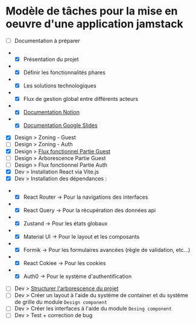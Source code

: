 # Modèle de tâches pour la mise en oeuvre d'une application jamstack
- [ ] Documentation à préparer
- - [x] Présentation du projet 
- - [x] Définir les fonctionnalités phares
- - [x] Les solutions technologiques
- - [x] Flux de gestion global entre différents acteurs
- - [x] [Documentation Notion](https://www.notion.so/iCPD-Application-des-demandes-d-exercices-de-droits-15f82bc11dfe4f72ba28f50fe3d8c870)
- - [x] [Documentation Google Slides](https://docs.google.com/presentation/d/1ZAdOdI3BLq6-5eT4X3uPtzvWZhXNg9Zni-yk2u9QPVk/edit#slide=id.g35f391192_00)
- [x] Design > Zoning - Guest
- [ ] Design > Zoning - Auth
- [x] Design > [Flux fonctionnel Partie Guest](https://whimsical.com/rgpd-app-4BpQzJdK68ZxGYJiL3KmcA)
- [ ] Design > Arborescence Partie Guest
- [ ] Design > Flux fonctionnel Partie Auth
- [x] Dev > Installation React via Vite.js
- [x] Dev > Installation des dépendances :
- - [x] React Router -> Pour la navigations des interfaces
- - [x] React Query -> Pour la récupération des données api
- - [x] Zustand -> Pour les états globaux
- - [x] Material UI -> Pour le layout et les composants
- - [x] Formik -> Pour les formulaires avancées (règle de validation, etc...)
- - [x] React Cokiee -> Pour les cookies
- - [x] Auth0 -> Pour le système d'authentification
- [ ] Dev > [Structurer l'arborescence du projet](https://github.com/ffolituu/react-typescript-blog-guideline/tree/architecture-pattern)
- [ ] Dev > Créer un layout à l'aide du système de container et du système de grille du module `Design component`
- [ ] Dev > Créer les interfaces à l'aide du module `Desing component`
- [ ] Dev > Test + correction de bug
